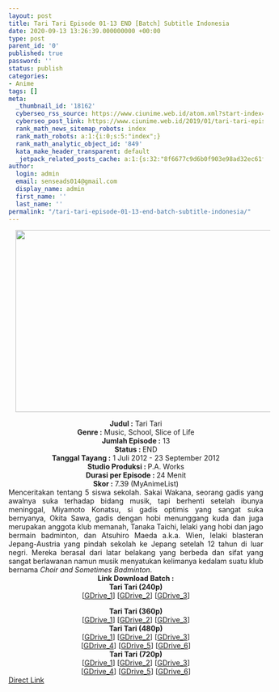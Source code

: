 ```yaml
---
layout: post
title: Tari Tari Episode 01-13 END [Batch] Subtitle Indonesia
date: 2020-09-13 13:26:39.000000000 +00:00
type: post
parent_id: '0'
published: true
password: ''
status: publish
categories:
- Anime
tags: []
meta:
  _thumbnail_id: '18162'
  cyberseo_rss_source: https://www.ciunime.web.id/atom.xml?start-index=301&max-results=150
  cyberseo_post_link: https://www.ciunime.web.id/2019/01/tari-tari-episode-01-13-end-batch.html
  rank_math_news_sitemap_robots: index
  rank_math_robots: a:1:{i:0;s:5:"index";}
  rank_math_analytic_object_id: '849'
  kata_make_header_transparent: default
  _jetpack_related_posts_cache: a:1:{s:32:"8f6677c9d6b0f903e98ad32ec61f8deb";a:2:{s:7:"expires";i:1651077718;s:7:"payload";a:0:{}}}
author:
  login: admin
  email: senseads014@gmail.com
  display_name: admin
  first_name: ''
  last_name: ''
permalink: "/tari-tari-episode-01-13-end-batch-subtitle-indonesia/"
---
```

<div class="separator" style="clear: both; text-align: center;"><a href="https://4.bp.blogspot.com/-6CT9gXfWrVE/XD8sTEYtRkI/AAAAAAAAHoU/Dfpc3X9QPykM-0hajIxOosRvxcvQkUc0ACLcBGAs/s1600/Tari%2BTari.jpg" imageanchor="1" style="margin-left: 1em; margin-right: 1em;"><img border="0" data-original-height="720" data-original-width="1280" height="360" src="{{ site.baseurl }}/assets/2020/09/Tari%2BTari.jpg" width="640" /></a></div>
<p>
<div style="text-align: center;"><b>Judul</b><b><b> </b>:</b> Tari Tari</div>
<div style="text-align: center;"><b><b>Genre :</b></b> Music, School, Slice of Life </div>
<div style="text-align: center;"><b>Jumlah Episode :</b> 13<br /><b>Status :&nbsp;</b>END<br /><b>Tanggal Tayang :</b> 1 Juli 2012 - 23 September 2012 <br /><b>Studio Produksi : </b>P.A. Works<br /><b>Durasi per Episode :&nbsp;</b>24 Menit</div>
<div style="text-align: center;"><b>Skor :</b> 7.39 (MyAnimeList)</div>
<div style="text-align: center;"></div>
<div style="text-align: justify;">Menceritakan tentang 5 siswa sekolah. Sakai Wakana, seorang gadis yang awalnya suka terhadap bidang musik, tapi berhenti setelah ibunya meninggal, Miyamoto Konatsu, si gadis optimis yang sangat suka bernyanya, Okita Sawa, gadis dengan hobi menunggang kuda dan juga merupakan anggota klub memanah, Tanaka Taichi, lelaki yang hobi dan jago bermain badminton, dan Atsuhiro Maeda a.k.a. Wien, lelaki blasteran Jepang-Austria yang pindah sekolah ke Jepang setelah 12 tahun di luar negri. Mereka berasal dari latar belakang yang berbeda dan sifat yang sangat berlawanan namun musik menyatukan kelimanya kedalam suatu klub bernama <i>Choir and Sometimes Badminton</i>.</div>
<div style="text-align: justify;"></div>
<div style="text-align: justify;"></div>
<div style="text-align: center;"><b>Link Download Batch :</b></div>
<div style="text-align: center;"><b>Tari Tari (240p)</b><br />[<a href="https://drive.google.com/uc?id=1dpxkqsCDlJPwCMUIUH_wHJkY5R3YI_IH" target="_blank" rel="noopener">GDrive_1</a>] [<a href="https://drive.google.com/uc?id=11GR-KX24XLNpfCCi7dqnvsBjM5zAr9r-" target="_blank" rel="noopener">GDrive_2</a>] [<a href="https://drive.google.com/uc?id=1D5M2CAzWLQEgyJITGzm0xub-RlaBBnIL" target="_blank" rel="noopener">GDrive_3</a>]</p>
</div>
<div style="text-align: center;"><b>Tari Tari (360p)</b></div>
<div style="text-align: center;">[<a href="https://drive.google.com/uc?id=1VbyCt69YYNGhGNCq4FdF5CzWnD9AkIkU" target="_blank" rel="noopener">GDrive_1</a>] [<a href="https://drive.google.com/uc?id=1SuDFuHjxqT08YeOs9SIilW7peVJgzTYD" target="_blank" rel="noopener">GDrive_2</a>] [<a href="https://drive.google.com/uc?id=1qI1GEsCyy2EFxS50SmWd7Kn8iRRQwYcC" target="_blank" rel="noopener">GDrive_3</a>]</div>
<div style="text-align: center;"></div>
<div style="text-align: center;"><b>Tari Tari (480p)</b><br />[<a href="https://drive.google.com/uc?id=1fI7FyqoxIJJxxs0BrlrFBNbGlcM9xWCg" target="_blank" rel="noopener">GDrive_1</a>] [<a href="https://drive.google.com/uc?id=1IJvLfTf57taCuYmH-LIPojfTZgty_O50" target="_blank" rel="noopener">GDrive_2</a>] [<a href="https://drive.google.com/uc?id=1mg1jkWq-q87qkorkQKOJo5GIrim_E5-M" target="_blank" rel="noopener">GDrive_3</a>]<br />[<a href="https://drive.google.com/uc?id=1taRFSv1TmsSaLYhXP5GRl3K2mP8jxtVa" target="_blank" rel="noopener">GDrive_4</a>] [<a href="https://drive.google.com/uc?id=1f5JmFJlzNFLfZp34gHJeQx5yQfCIsfTA" target="_blank" rel="noopener">GDrive_5</a>] [<a href="https://drive.google.com/uc?id=1ICj63BAbuw6bfiCLTN6OkvY4yfYIktCI" target="_blank" rel="noopener">GDrive_6</a>]</div>
<div style="text-align: center;"><b>Tari Tari (720p)</b><br />[<a href="https://drive.google.com/uc?id=199iXc3jxzZEvB0wfUHwrbjlngabFFtDK" target="_blank" rel="noopener">GDrive_1</a>] [<a href="https://drive.google.com/uc?id=1fAZRZD0L0Rt8DW58_LUu9TqwuVK4RZWs" target="_blank" rel="noopener">GDrive_2</a>] [<a href="https://drive.google.com/uc?id=1MnyGyqFUcVRroxe4pcp0KpuQKOmT7ANG" target="_blank" rel="noopener">GDrive_3</a>]<br />[<a href="https://drive.google.com/uc?id=19zpbuGPswF2CW8a7g6ZjrM-CJJSUUNFL" target="_blank" rel="noopener">GDrive_4</a>] [<a href="https://drive.google.com/uc?export=download&amp;id=0Bz2X2gID4tB9c1pzOXctaC00Q0k" target="_blank" rel="noopener">GDrive_5</a>] [<a href="https://drive.google.com/uc?id=1N9E5SAsgr7pdg6gYmKgIG1BGksopP3Mr" target="_blank" rel="noopener">GDrive_6</a>]</div>
<link rel="stylesheet" href="https://cdnjs.cloudflare.com/ajax/libs/font-awesome/4.7.0/css/font-awesome.min.css" />
<div class="divbtn"> <a href="https://handymansurrender.com/fihup8buzv?key=94550f7ce39444073321dde3b8782f97" class="btn"><i class="fa fa-download"></i> Direct Link</a> </div>
